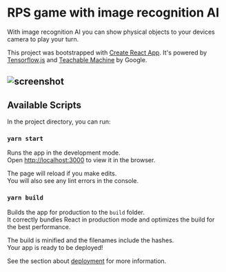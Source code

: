 # RPS game with image recognition AI

With image recognition AI you can show physical objects to your devices camera to play your turn.

This project was bootstrapped with [Create React App](https://github.com/facebook/create-react-app). It's powered by [Tensorflow.js](https://www.tensorflow.org/js/guide/nodejs) and [Teachable Machine](https://teachablemachine.withgoogle.com/) by Google.

![screenshot](https://drive.google.com/file/d/1KvLFf3xmTG-VsqCy9D-m5MAzTLjqf1w5/view?usp=sharing)
---

## Available Scripts

In the project directory, you can run:

### `yarn start`

Runs the app in the development mode.<br />
Open [http://localhost:3000](http://localhost:3000) to view it in the browser.

The page will reload if you make edits.<br />
You will also see any lint errors in the console.

### `yarn build`

Builds the app for production to the `build` folder.<br>
It correctly bundles React in production mode and optimizes the build for the best performance.

The build is minified and the filenames include the hashes.<br>
Your app is ready to be deployed!

See the section about [deployment](https://facebook.github.io/create-react-app/docs/deployment) for more information.
